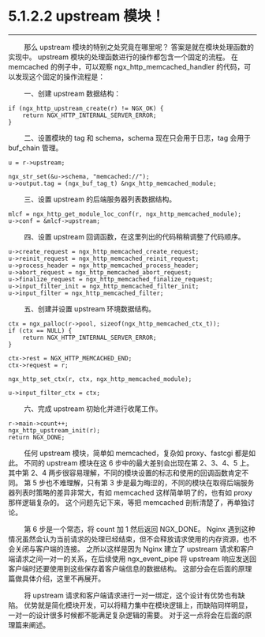 # 5.1.2.2 upstream 模块！
***

&emsp;&emsp;
那么 upstream 模块的特别之处究竟在哪里呢？
答案是就在模块处理函数的实现中。
upstream 模块的处理函数进行的操作都包含一个固定的流程。
在 memcached 的例子中，可以观察 ngx\_http\_memcached\_handler 的代码，可以发现这个固定的操作流程是：

&emsp;&emsp;
一、创建 upstream 数据结构：

    if (ngx_http_upstream_create(r) != NGX_OK) {
        return NGX_HTTP_INTERNAL_SERVER_ERROR;
    }

&emsp;&emsp;
二、设置模块的 tag 和 schema，schema 现在只会用于日志，tag 会用于 buf\_chain 管理。

    u = r->upstream;

    ngx_str_set(&u->schema, "memcached://");
    u->output.tag = (ngx_buf_tag_t) &ngx_http_memcached_module;

&emsp;&emsp;
三、设置 upstream 的后端服务器列表数据结构。

    mlcf = ngx_http_get_module_loc_conf(r, ngx_http_memcached_module);
    u->conf = &mlcf->upstream;

&emsp;&emsp;
四、设置 upstream 回调函数，在这里列出的代码稍稍调整了代码顺序。

    u->create_request = ngx_http_memcached_create_request;
    u->reinit_request = ngx_http_memcached_reinit_request;
    u->process_header = ngx_http_memcached_process_header;
    u->abort_request = ngx_http_memcached_abort_request;
    u->finalize_request = ngx_http_memcached_finalize_request;
    u->input_filter_init = ngx_http_memcached_filter_init;
    u->input_filter = ngx_http_memcached_filter;

&emsp;&emsp;
五、创建并设置 upstream 环境数据结构。

    ctx = ngx_palloc(r->pool, sizeof(ngx_http_memcached_ctx_t));
    if (ctx == NULL) {
        return NGX_HTTP_INTERNAL_SERVER_ERROR;
    }

    ctx->rest = NGX_HTTP_MEMCACHED_END;
    ctx->request = r;

    ngx_http_set_ctx(r, ctx, ngx_http_memcached_module);

    u->input_filter_ctx = ctx;

&emsp;&emsp;
六、完成 upstream 初始化并进行收尾工作。

    r->main->count++;
    ngx_http_upstream_init(r);
    return NGX_DONE;

&emsp;&emsp;
任何 upstream 模块，简单如 memcached，复杂如 proxy、fastcgi 都是如此。
不同的 upstream 模块在这 6 步中的最大差别会出现在第 2、3、4、5 上。
其中第 2、4 两步很容易理解，不同的模块设置的标志和使用的回调函数肯定不同。
第 5 步也不难理解，只有第 3 步是最为晦涩的，不同的模块在取得后端服务器列表时策略的差异非常大，有如 memcached 这样简单明了的，也有如 proxy 那样逻辑复杂的。
这个问题先记下来，等把 memcached 剖析清楚了，再单独讨论。

&emsp;&emsp;
第 6 步是一个常态，将 count 加 1 然后返回 NGX\_DONE。
Nginx 遇到这种情况虽然会认为当前请求的处理已经结束，但不会释放请求使用的内存资源，也不会关闭与客户端的连接。
之所以这样是因为 Nginx 建立了 upstream 请求和客户端请求之间一对一的关系，在后续使用 ngx\_event\_pipe 将 upstream 响应发送回客户端时还要使用到这些保存着客户端信息的数据结构。
这部分会在后面的原理篇做具体介绍，这里不再展开。

&emsp;&emsp;
将 upstream 请求和客户端请求进行一对一绑定，这个设计有优势也有缺陷。
优势就是简化模块开发，可以将精力集中在模块逻辑上，而缺陷同样明显，一对一的设计很多时候都不能满足复杂逻辑的需要。
对于这一点将会在后面的原理篇来阐述。